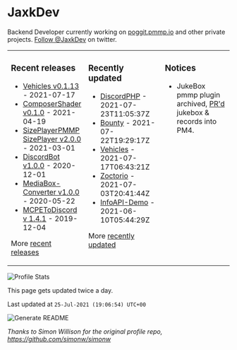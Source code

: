 # JaxkDev
Backend Developer currently working on [poggit.pmmp.io](https://github.com/JaxkDev/poggit) and other private projects. [Follow @JaxkDev](https://twitter.com/jaxkdev) on twitter.

<table><tr><td valign="top" width="33%">

### Recent releases
<!-- recent_releases starts -->
* [Vehicles v0.1.13](https://github.com/JaxkDev/Vehicles/releases/tag/0.1.13) - 2021-07-17
* [ComposerShader v0.1.0](https://github.com/JaxkDev/ComposerShader/releases/tag/0.1.0) - 2021-04-19
* [SizePlayerPMMP SizePlayer v2.0.0](https://github.com/YassenTrick/SizePlayerPMMP/releases/tag/2.0.0) - 2021-03-01
* [DiscordBot v1.0.0](https://github.com/DiscordBot-PMMP/DiscordBot/releases/tag/1.0.0) - 2020-12-01
* [MediaBox-Converter v1.0.0](https://github.com/JaxkDev/MediaBox-Converter/releases/tag/1.0.0) - 2020-05-22
* [MCPEToDiscord v 1.4.1](https://github.com/JaxkDev/MCPEToDiscord/releases/tag/1.4.1) - 2019-12-04
<!-- recent_releases ends -->
More [recent releases](https://github.com/JaxkDev/JaxkDev/blob/master/releases.md)
</td><td valign="top" width="35%">

### Recently updated
<!-- recent_updates starts -->
* [DiscordPHP](https://github.com/JaxkDev/DiscordPHP) - 2021-07-23T11:05:37Z
* [Bounty](https://github.com/JaxkDev/Bounty) - 2021-07-22T19:29:17Z
* [Vehicles](https://github.com/JaxkDev/Vehicles) - 2021-07-17T06:43:21Z
* [Zoctorio](https://github.com/JaxkDev/Zoctorio) - 2021-07-03T20:41:44Z
* [InfoAPI-Demo](https://github.com/JaxkDev/InfoAPI-Demo) - 2021-06-10T05:44:29Z
<!-- recent_updates ends -->
More [recently updated](https://github.com/JaxkDev?tab=repositories)
</td><td valign="top" width="33%">

### Notices
* JukeBox pmmp plugin archived, [PR'd](https://github.com/pmmp/PocketMine-MP/pull/3742) jukebox & records into PM4.
</td></tr></table>

![Profile Stats](https://github-readme-stats.vercel.app/api?username=JaxkDev&theme=dark&show_icons=true&title_color=fff&text_color=fff&count_private=true)

This page gets updated twice a day.
<!-- updated_at starts -->
Last updated at `25-Jul-2021 (19:06:54) UTC+00`
<!-- updated_at ends -->

![Generate README](https://github.com/JaxkDev/JaxkDev/workflows/Generate%20README/badge.svg)

*Thanks to Simon Willison for the original profile repo, https://github.com/simonw/simonw*
